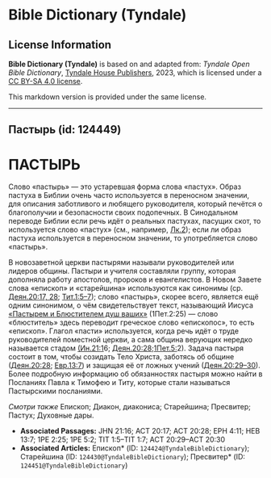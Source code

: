 # Bible Dictionary (Tyndale)

## License Information

**Bible Dictionary (Tyndale)** is based on and adapted from: _Tyndale Open Bible Dictionary_, [Tyndale House Publishers](https://tyndaleopenresources.com/), 2023, which is licensed under a [CC BY-SA 4.0 license](https://creativecommons.org/licenses/by-sa/4.0/legalcode.en).

This markdown version is provided under the same license.



--------------------------------

## Пастырь (id: 124449)

ПАСТЫРЬ
=======

Слово «пастырь» — это устаревшая форма слова «пастух». Образ пастуха в Библии очень часто используется в переносном значении, для описания заботливого и любящего руководителя, который печётся о благополучии и безопасности своих подопечных. В Синодальном переводе Библии если речь идёт о реальных пастухах, пасущих скот, то используется слово «пастух» (см., например, [Лк.2](https://ref.ly/Eph4:11)); если ли образ пастуха используется в переносном значении, то употребляется слово «пастырь».

В новозаветной церкви пастырями называли руководителей или лидеров общины. Пастыри и учителя составляли группу, которая дополняла работу апостолов, пророков и евангелистов. В Новом Завете слова «епископ» и «старейшина» используются как синонимы (ср. [Деян.20:17, 28](https://ref.ly/Acts20:17); [Тит.1:5–7](https://ref.ly/Titus1:5-Titus1:7)); слово «пастырь», скорее всего, является ещё одним синонимом, о чём свидетельствует текст, называющий Иисуса [«Пастырем и Блюстителем душ ваших»](https://ref.ly/1Pet2:25) (1Пет.2:25\) — слово «блюститель» здесь переводит греческое слово «епископос», то есть «епископ». Глагол «пасти» используется, когда речь идёт о труде руководителей поместной церкви, а сама община верующих нередко называется стадом [(Ин.21:1](https://ref.ly/John21:16)6; [Деян.20:28](https://ref.ly/Acts20:28);[1Пет.5:](https://ref.ly/1Pet5:2)2\). Задача пастыря состоит в том, чтобы созидать Тело Христа, заботясь об общине ([Деян.20:28](https://ref.ly/Acts20:28); [Евр.13:7](https://ref.ly/Heb13:7)) и защищая её от ложных учений ([Деян.20:29–30](https://ref.ly/Acts20:29-Acts20:30)). Более подробную информацию об обязанностях пастыря можно найти в Посланиях Павла к Тимофею и Титу, которые стали называться Пастырскими посланиями.

*Смотри также* Епископ; Диакон, диакониса; Старейшина; Пресвитер; Пастух; Духовные дары.

* **Associated Passages:** JHN 21:16; ACT 20:17; ACT 20:28; EPH 4:11; HEB 13:7; 1PE 2:25; 1PE 5:2; TIT 1:5–TIT 1:7; ACT 20:29–ACT 20:30
* **Associated Articles:** Епископ* (ID: `124424@TyndaleBibleDictionary`); Старейшина (ID: `124430@TyndaleBibleDictionary`); Пресвитер* (ID: `124451@TyndaleBibleDictionary`)


